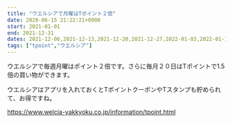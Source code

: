 ```yaml
---
title: "ウエルシアで月曜はTポイント２倍"
date: 2020-06-15 21:22:21+0900
start: 2021-01-01
end: 2021-12-31
dates: 2021-12-06,2021-12-13,2021-12-20,2021-12-27,2022-01-03,2022-01-10,2022-01-17,2022-01-24,2022-01-31,2022-02-07,2022-02-14,2022-02-21,2022-02-28
tags: ["tpoint","ウエルシア"]
---
```

ウエルシアで毎週月曜はポイント２倍です。さらに毎月２０日はTポイントで1.5倍の買い物ができます。

ウエルシアはアプリを入れておくとTポイントクーポンやTスタンプも貯められて、お得ですね。

https://www.welcia-yakkyoku.co.jp/information/tpoint.html

